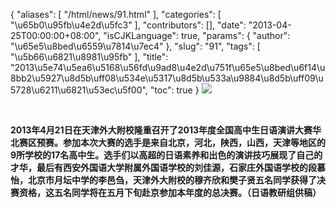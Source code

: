 {
    "aliases": [
        "/html/news/91.html"
    ],
    "categories": [
        "\u65b0\u95fb\u4e2d\u5fc3"
    ],
    "contributors": [],
    "date": "2013-04-25T00:00:00+08:00",
    "isCJKLanguage": true,
    "params": {
        "author": "\u65e5\u8bed\u6559\u7814\u7ec4"
    },
    "slug": "91",
    "tags": [
        "\u5b66\u6821\u8981\u95fb"
    ],
    "title": "2013\u5e74\u5ea6\u5168\u56fd\u9ad8\u4e2d\u751f\u65e5\u8bed\u6f14\u8bb2\u5927\u8d5b\uff08\u534e\u5317\u8d5b\u533a\u9884\u8d5b\uff09\u5728\u6211\u6821\u53ec\u5f00",
    "toc": true
}
**![](https://cdn.tfls.online/mirror/full/caa596621f6f65a4aabd3f62afcbf14804e0ac8a.jpg)**

 

**2013年4月21日在天津外大附校隆重召开了2013年度全国高中生日语演讲大赛华北赛区预赛。参加本次大赛的选手是来自北京，河北，陕西，山西，天津等地区的9所学校的17名高中生。选手们以高超的日语素养和出色的演讲技巧展现了自己的才华，最后有西安外国语大学附属外国语学校的刘佳源，石家庄外国语学校的段慕怡，北京市月坛中学的李邑刍，天津外大附校的穆齐欣和樊子贤五名同学获得了决赛资格，这五名同学将在五月下旬赴京参加本年度的总决赛。（日语教研组供稿）**


